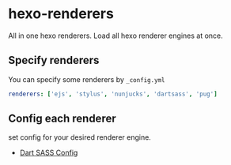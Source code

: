 # hexo-renderers
All in one hexo renderers. Load all hexo renderer engines at once.

## Specify renderers
You can specify some renderers by `_config.yml`
```yaml
renderers: ['ejs', 'stylus', 'nunjucks', 'dartsass', 'pug']
```

## Config each renderer
set config for your desired renderer engine.
- [Dart SASS Config](https://github.com/KentarouTakeda/hexo-renderer-dartsass/blob/master/README.md)